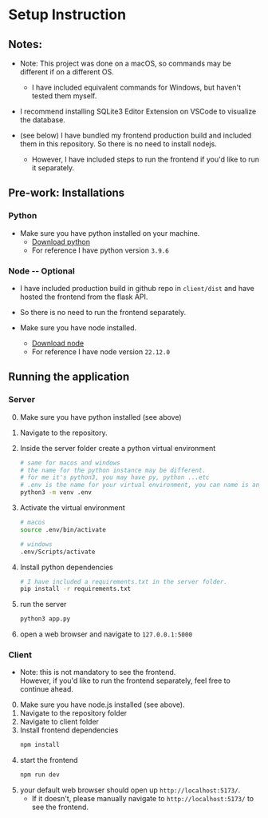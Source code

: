 # Setup Instruction

## Notes:

- Note: This project was done on a macOS, so commands may be different if on a different OS.

  - I have included equivalent commands for Windows, but haven't tested them myself.

- I recommend installing SQLite3 Editor Extension on VSCode to visualize the database.

- (see below) I have bundled my frontend production build and included them in this repository. So there is no need to install nodejs.
  - However, I have included steps to run the frontend if you'd like to run it separately.

## Pre-work: Installations

### Python

- Make sure you have python installed on your machine.
  - [Download python](https://www.python.org/downloads/)
  - For reference I have python version `3.9.6`

### Node -- Optional

- I have included production build in github repo in `client/dist` and have hosted the frontend from the flask API.
- So there is no need to run the frontend separately.

- Make sure you have node installed.
  - [Download node](https://nodejs.org/en/download)
  - For reference I have node version `22.12.0`

## Running the application

### Server

0. Make sure you have python installed (see above)
1. Navigate to the repository.
1. Inside the server folder create a python virtual environment
   ```bash
   # same for macos and windows
   # the name for the python instance may be different.
   # for me it's python3, you may have py, python ...etc
   # .env is the name for your virtual environment, you can name is anything you'd like
   python3 -m venv .env
   ```
1. Activate the virtual environment

   ```bash
   # macos
   source .env/bin/activate

   # windows
   .env/Scripts/activate
   ```

1. Install python dependencies
   ```bash
   # I have included a requirements.txt in the server folder.
   pip install -r requirements.txt
   ```
1. run the server
   ```bash
   python3 app.py
   ```
1. open a web browser and navigate to `127.0.0.1:5000`

### Client

- Note: this is not mandatory to see the frontend. <br>
  However, if you'd like to run the frontend separately, feel free to continue ahead.

0. Make sure you have node.js installed (see above).
1. Navigate to the repository folder
1. Navigate to client folder
1. Install frontend dependencies
   ```bash
   npm install
   ```
1. start the frontend
   ```bash
   npm run dev
   ```
1. your default web browser should open up `http://localhost:5173/`.
   - If it doesn't, please manually navigate to `http://localhost:5173/` to see the frontend.
